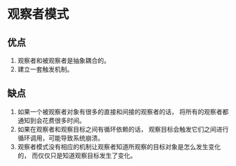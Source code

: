 # 观察者模式
## 优点
1. 观察者和被观察者是抽象耦合的。
2. 建立一套触发机制。
## 缺点
1. 如果一个被观察者对象有很多的直接和间接的观察者的话，
将所有的观察者都通知到会花费很多时间。
2. 如果在观察者和观察目标之间有循环依赖的话，
观察目标会触发它们之间进行循环调用，可能导致系统崩溃。
3. 观察者模式没有相应的机制让观察者知道所观察的目标对象是怎么发生变化的，
而仅仅只是知道观察目标发生了变化。
